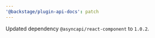 ```yaml
---
'@backstage/plugin-api-docs': patch
---
```


Updated dependency `@asyncapi/react-component` to `1.0.2`.
